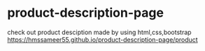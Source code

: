 # product-description-page
check out product desciption made by using html,css,bootstrap
https://hmssameer55.github.io/product-description-page/product
